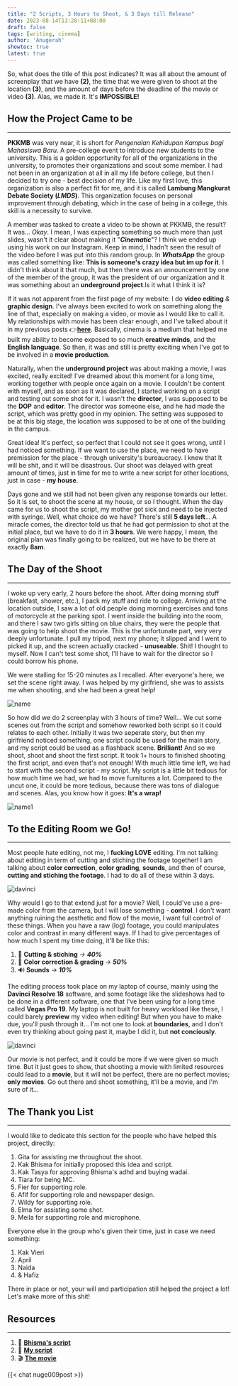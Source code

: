 ```yaml
---
title: "2 Scripts, 3 Hours to Shoot, & 3 Days till Release"
date: 2023-08-14T13:20:11+08:00
draft: false
tags: [writing, cinema]
author: 'Anugerah'
showtoc: true
latest: true
---
```


So, what does the title of this post indicates? It was all about the amount of screenplay that we have **(2)**, the time that we were given to shoot at the location **(3)**, and the amount of days before the deadline of the movie or video **(3)**. Alas, we made it. It's **~~IM~~POSSIBLE!**

## How the Project Came to be
---
**PKKMB** was very near, it is short for *Pengenalan Kehidupan Kampus bagi Mahasiswa Baru*. A pre-college event to introduce new students to the university. This is a golden opportunity for all of the organizations in the university, to promotes their organizations and scout some member. I had not been in an organization at all in all my life before college, but then I decided to try one - best decision of my life. Like my first love, this organization is also a perfect fit for me, and it is called **Lambung Mangkurat Debate Society (*LMDS*)**. This organization focuses on personal improvement through debating, which in the case of being in a college, this skill is a necessity to survive.

A member was tasked to create a video to be shown at PKKMB, the result? It was... *Okay*. I mean, I was expecting something so much more than just slides, wasn't it clear about making it "***Cinematic***"? I think we ended up using his work on our Instagram. Keep in mind, I hadn't seen the result of the video before I was put into this random group. In ***WhatsApp*** the group was called something like: **This is someone's crazy idea but im up for it**. I didn't think about it that much, but then there was an announcement by one of the member of the group, it was the president of our organization and it was something about an **underground project**.Is it what I think it is?

If it was not apparent from the first page of my website: I do **video editing** *&* **graphic design**. I've always been excited to work on something along the line of that, especially on making a video, or movie as I would like to call it. My relationships with movie has been clear enough, and I've talked about it in my previous posts 👉[**here**](/blogs/007_post). Basically, cinema is a medium that helped me built my ability to become exposed to so much **creative minds**, and the **English language**. So then, it was and still is pretty exciting when I've got to be involved in a **movie production**.

Naturally, when the **underground project** was about making a movie, I was excited, really excited! I've dreamed about this moment for a long time, working together with people once again on a movie. I couldn't be content with myself, and as soon as it was declared, I started working on a script and testing out some shot for it. I wasn't the **director**, I was supposed to be the **DOP** and **editor**. The director was someone else, and he had made the script, which was pretty good in my opinion. The setting was supposed to be at this big stage, the location was supposed to be at one of the building in the campus.

Great idea! It's perfect, so perfect that I could not see it goes wrong, until I had noticed something. If we want to use the place, we need to have premission for the place - through university's bureaucracy. I knew that It will be shit, and it will be disastrous. Our shoot was delayed with great amount of times, just in time for me to write a new script for other locations, just in case - **my house**.

Days gone and we still had not been given any response towards our letter. So it is set, to shoot the scene at my house, or so I thought. When the day came for us to shoot the script, my mother got sick and need to be injected with syringe. Well, what choice do we have? There's still **5 days left**... A miracle comes, the director told us that he had got permission to shot at the initial place, but we have to do it in **3 hours**. We were happy, I mean, the original plan was finally going to be realized, but we have to be there at exactly **8am**.

## The Day of the Shoot
---

I woke up very early, 2 hours before the shoot. After doing morning stuff (breakfast, shower, etc.), I pack my stuff and ride to college. Arriving at the location outside, I saw a lot of old people doing morning exercises and tons of motorcycle at the parking spot. I went inside the building into the room, and there I saw two girls sitting on blue chairs, they were the people that was going to help shoot the movie. This is the unfortunate part, very very deeply unfortunate. I pull my tripod, next my phone; it slipped and I went to picked it up, and the screen actually cracked - **unuseable**. Shit! I thought to myself. Now I can't test some shot, I'll have to wait for the director so I could borrow his phone.

We were stalling for 15-20 minutes as I recalled. After everyone's here, we set the scene right away. I was helped by my girlfriend, she was to assists me when shooting, and she had been a great help!

![name](/20230811_104034.jpg#center)


So how did we do 2 screenplay with 3 hours of time? Well... We cut some scenes out from the script and somehow reworked both script so it could relates to each other. Initially it was two seperate story, but then my girlfriend noticed something, one script could be used for the main story, and my script could be used as a flashback scene. **Brilliant!** And so we shoot, shoot and shoot the first script. It took 1+ hours to finished shooting the first script, and even that's not enough! With much little time left, we had to start with the second script - my script. My script is a little bit tedious for how much time we had, we had to move furnitures a lot. Compared to the uncut one, it could be more tedious, because there was tons of dialogue and scenes. Alas, you know how it goes: **It's a wrap!**

![name1](/2023-08-11.jpeg#center)

## To the Editing Room we Go!
---
Most people hate editing, not me, I **fucking LOVE** editing. I'm not talking about editing in term of cutting and stiching the footage together! I am talking about **color correction**, **color grading**, **sounds**, and then of course, **cutting and stiching the footage**. I had to do all of these within 3 days.

![davinci](/davinki.PNG#center)

Why would I go to that extend just for a movie? Well, I could've use a pre-made color from the camera, but I will lose something - **control**. I don't want anything ruining the aesthetic and flow of the movie, I want full control of these things. When you have a raw (log) footage, you could manipulates color and contrast in many different ways. If I had to give percentages of how much I spent my time doing, it'll be like this:

1. 🎥 **Cutting & stiching** *→* ***40%***
2. 🎨 **Color correction & grading** *→*  ***50%***
3. 🔊 **Sounds** *→* ***10%***

The editing process took place on my laptop of course, mainly using the **Davinci Resolve 18** software, and some footage like the slideshows had to be done in a different software, one that I've been using for a long time called **Vegas Pro 19**. My laptop is not built for heavy workload like these, I could barely **preview** my video when editing! But when you have to make due, you'll push through it... I'm not one to look at **boundaries**, and I don't even try thinking about going past it, maybe I did it, but **not conciously**.

![davinci](/vigas.PNG#center)

Our movie is not perfect, and it could be more if we were given so much time. But it just goes to show, that shooting a movie with limited resources could lead to a **movie**, but it will not be perfect, there are no perfect movies; **only movies**. Go out there and shoot something, it'll be a movie, and I'm sure of it...

## The Thank you List
---
I would like to dedicate this section for the people who have helped this project, directly:

1. Gita for assisting me throughout the shoot.
2. Kak Bhisma for initially proposed this idea and script.
3. Kak Tasya for approving Bhisma's adhd and buying wadai.
4. Tiara for being MC.
5. Fier for supporting role.
6. Afif for supporting role and newspaper design.
7. Wildy for supporting role.
8. Elma for assisting some shot.
9. Meila for supporting role and microphone.

Everyone else in the group who's given their time, just in case we need something:

1. Kak Vieri
2. April
3. Naida
4. & Hafiz

There in place or not, your will and participation still helped the project a lot! Let's make more of this shit!

## Resources
---
1. 📄 [**Bhisma's script**](/prepared_mind.pdf)
2. 📄 [**My script**](/screenplay_Debate.pdf)
3. 🎬 [**The movie**](https://drive.google.com/file/d/1gIrlr6ZRY8y5QuXVJN1MWkurtx8KrepU/view?usp=sharing)

{{< chat nuge009post >}}
